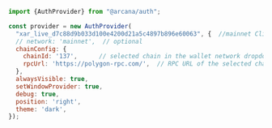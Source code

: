```js hl_lines="1 3-5"
import {AuthProvider} from "@arcana/auth";

const provider = new AuthProvider(
  "xar_live_d7c88d9b033d100e4200d21a5c4897b896e60063", {  //mainnet Client ID
  // network: 'mainnet',  // optional
  chainConfig: {
    chainId: '137',      // selected chain in the wallet network dropdown UI
    rpcUrl: 'https://polygon-rpc.com/',  // RPC URL of the selected chain in the wallet network dropdown UI
  },
  alwaysVisible: true,
  setWindowProvider: true,
  debug: true,
  position: 'right',
  theme: 'dark',
});
```

<!--
!!! note "`network` parameter"

      As of release v1.0.4 of the {{config.extra.arcana.sdk_name}}, it is not required to set the `network` parameter anymore.  Depending on which {{config.extra.arcana.app_address}} is specified (Testnet ID, Mainnet ID), the appropriate network is selected automatically.

-->